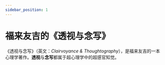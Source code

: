 ```yaml
---
sidebar_position: 1
---
```


# 福来友吉的《透视与念写》

《透视与念写》（英文：*Clairvoyance & Thoughtography*），是福来友吉的一本心理学著作。**透视**与**念写**都属于超心理学中的超感官知觉。
